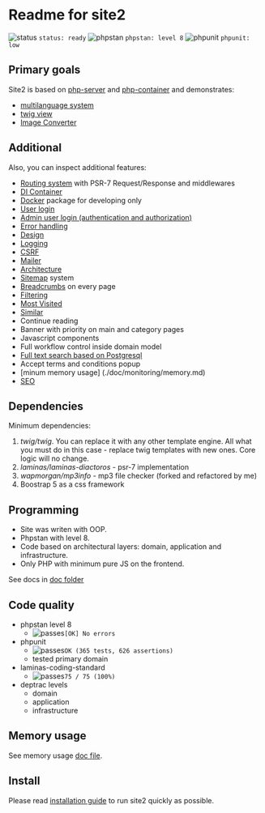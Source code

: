 # Readme for site2

![status](https://placehold.co/15x15/f03c15/f03c15.png) `status: ready`
![phpstan](https://placehold.co/15x15/1589F0/1589F0.png) `phpstan: level 8`
![phpunit](https://placehold.co/15x15/c5f015/c5f015.png) `phpunit: low`

## Primary goals

Site2 is based on [php-server](https://github.com/Romchik38/server) and [php-container](https://github.com/Romchik38/php-container) and demonstrates:

- [multilanguage system](./doc/language/01-readme.md)
- [twig view](./doc/templates/01-readme.md)
- [Image Converter](./doc/Image_Converter/01_readme.md)

## Additional

Also, you can inspect additional features:

- [Routing system](./doc/routing/readme.md) with PSR-7 Request/Response and middlewares
- [DI Container](./doc/bootstrap/Container.md)
- [Docker](./doc/docker/00_readme.md) package for developing only
- [User login](./doc/frontend/login.md)
- [Admin user login (authentication and authorization)](./doc/admin/readme.md)
- [Error handling](./doc/errors/errors.md)
- [Design](./doc/design/01-readme.md)
- [Logging](./doc/logging/readme.md)
- [CSRF](./doc/security/csrf.md)
- [Mailer](./doc/mail/readme.md)
- [Architecture](./doc/architecture/readme.md)
- [Sitemap](./doc/sitemap/readme.md) system
- [Breadcrumbs](./doc/breadcrumbs/readme.md) on every page
- [Filtering](./doc/filtering/readme.md)
- [Most Visited](./doc/most-visited/readme.md)
- [Similar](./doc/similar/readme.md)
- Continue reading
- Banner with priority on main and category pages
- Javascript components
- Full workflow control inside domain model
- [Full text search based on Postgresql](./doc/search/readme.md)
- Accept terms and conditions popup
- [minum memory usage] (./doc/monitoring/memory.md)
- [SEO](./doc/seo/readme.md)

## Dependencies

Minimum dependencies:

1. *twig/twig*. You can replace it with any other template engine. All what you must do in this case - replace twig templates with new ones. Core logic will no change.
2. *laminas/laminas-diactoros* - psr-7 implementation
3. *wapmorgan/mp3info* - mp3 file checker (forked and refactored by me)
4. Boostrap 5 as a css framework

## Programming

- Site was writen with OOP.
- Phpstan with level 8.
- Code based on architectural layers: domain, application and infrastructure.
- Only PHP with minimum pure JS on the frontend.

See docs in [doc folder](./doc/)

## Code quality

- phpstan level 8
  - ![passes](https://placehold.co/15x15/0dbc79/0dbc79.png)`[OK] No errors`  
- phpunit
  - ![passes](https://placehold.co/15x15/0dbc79/0dbc79.png)`OK (365 tests, 626 assertions)`
  - tested primary domain
- laminas-coding-standard
  - ![passes](https://placehold.co/15x15/0dbc79/0dbc79.png)`75 / 75 (100%)`
- deptrac levels
  - domain
  - application
  - infrastructure

## Memory usage

See memory usage [doc file](./doc/monitoring/memory.md).

## Install

Please read [installation guide](./doc/install/readme.md) to run site2 quickly as possible.
